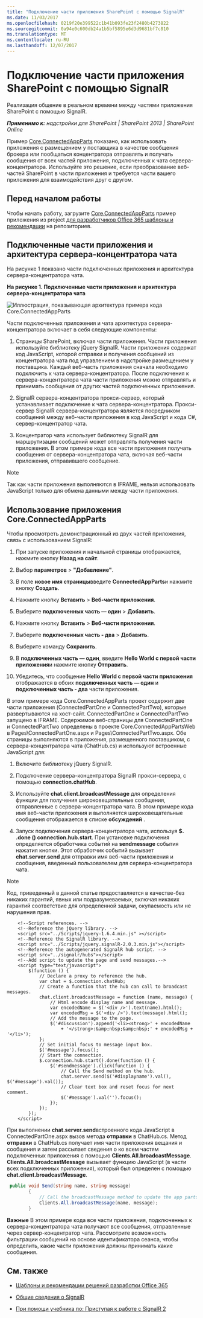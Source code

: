 ```yaml
---
title: "Подключение части приложения SharePoint с помощью SignalR"
ms.date: 11/03/2017
ms.openlocfilehash: 0219f20e399522c1b41b093fe23f2480b4273822
ms.sourcegitcommit: 0a94e0c600db24a1b5bf5895e6d3d9681bf7c810
ms.translationtype: MT
ms.contentlocale: ru-RU
ms.lasthandoff: 12/07/2017
---
```

# <a name="connect-sharepoint-app-parts-by-using-signalr"></a>Подключение части приложения SharePoint с помощью SignalR

Реализация общение в реальном времени между частями приложения SharePoint с помощью SignalR.

_**Применимо к:** надстройки для SharePoint | SharePoint 2013 | SharePoint Online_

Пример [Core.ConnectedAppParts](https://github.com/SharePoint/PnP/tree/master/Samples/Core.ConnectedAppParts) показано, как использовать приложения с размещением у поставщика в качестве сообщения брокера или пообщаться концентратора отправлять и получать сообщения от всех частей приложения, подключенных к чата сервера-концентратора. Используйте это решение, если преобразование веб-частей SharePoint в части приложения и требуется части вашего приложения для взаимодействия друг с другом.

## <a name="before-you-begin"></a>Перед началом работы
<a name="sectionSection0"> </a>

Чтобы начать работу, загрузите [Core.ConnectedAppParts](https://github.com/SharePoint/PnP/tree/master/Samples/Core.ConnectedAppParts) пример приложения из project [для разработчиков Office 365 шаблоны и рекомендации](https://github.com/SharePoint/PnP/tree/dev) на репозиториев.

## <a name="connected-app-parts-and-chat-hub-architecture"></a>Подключенные части приложения и архитектура сервера-концентратора чата
<a name="sectionSection1"> </a>

На рисунке 1 показано части подключенных приложения и архитектура сервера-концентратора чата.

**На рисунке 1. Подключенные части приложения и архитектура сервера-концентратора чата**

![Иллюстрация, показывающая архитектура примера кода Core.ConnectedAppParts](media/f835d4b8-a84e-4484-8fdf-370d9f308b53.png)

Части подключенных приложения и чата архитектура сервера-концентратора включает в себя следующие компоненты:

1. Страницы SharePoint, включая части приложения. Части приложения используйте библиотеку jQuery SignalR. Части приложения содержат код JavaScript, которой отправки и получения сообщений из концентратора чата под управлением в надстройке размещением у поставщика. Каждый веб-часть приложения сначала необходимо подключить к чата сервера-концентратора. После подключения к сервера-концентратора чата части приложения можно отправлять и принимать сообщения от других частей подключенных приложения.
    
2. SignalR сервера-концентратора прокси-сервер, который устанавливает подключение к чата сервера-концентратора. Прокси-сервер SignalR сервера-концентратора является посредником сообщений между веб-части приложения в код JavaScript и кода C#, сервер-концентратор чата.
    
3. Концентратор чата использует библиотеку SignalR для маршрутизации сообщений может отправлять получения части приложения. В этом примере кода все части приложения получать сообщения от сервера-концентратора чата, включая веб-части приложения, отправившего сообщение.
    
> [!NOTE] 
> Так как части приложения выполняются в IFRAME, нельзя использовать JavaScript только для обмена данными между части приложения. 

## <a name="use-the-coreconnectedappparts-app"></a>Использование приложения Core.ConnectedAppParts
<a name="sectionSection2"> </a>

Чтобы просмотреть демонстрационный из двух частей приложения, связь с использованием SignalR: 

1. При запуске приложения и начальной страницы отображается, нажмите кнопку **Назад на сайт**.
    
2. Выбор **параметров** > **"Добавление"**.
    
3. В поле **новое имя страницы**введите **ConnectedAppParts**и нажмите кнопку **Создать**.
    
4. Нажмите кнопку **Вставить** > **Веб-части приложения**.
    
5. Выберите **подключенных часть — один** > **Добавить**.
    
6. Нажмите кнопку **Вставить** > **Веб-части приложения**.
    
7. Выберите **подключенных часть - два** > **Добавить**.
    
8. Выберите команду **Сохранить**.
    
9. В **подключенных часть — один**, введите **Hello World с первой части приложения**и нажмите кнопку **Отправить**.
    
10. Убедитесь, что сообщение **Hello World с первой части приложения** отображается в обоих **подключенных часть — один** и **подключенных часть - два** части приложения.
    
В этом примере кода Core.ConnectedAppParts проект содержит две части приложения (ConnectedPartOne и ConnectedPartTwo), которые развертываются на хост-сайт. ConnectedPartOne и ConnectedPartTwo запущено в IFRAME. Содержимое веб-страницы для ConnectedPartOne и ConnectedPartTwo определены в проекте Core.ConnectedAppPartsWeb в Pages\ConnectedPartOne.aspx и Pages\ConnectedPartTwo.aspx. Обе страницы выполняются в приложения, размещенного поставщиком, с сервера-концентратора чата (ChatHub.cs) и используют встроенные JavaScript для:

1. Включите библиотеку jQuery SignalR.
    
2. Подключение сервера-концентратора SignalR прокси-сервера, с помощью **connection.chatHub**. 
    
3. Используйте **chat.client.broadcastMessage** для определения функции для получения широковещательные сообщения, отправленные с сервера-концентратора чата. В этом примере кода имя веб-части приложения и выполняется широковещательные сообщения отображается в списке **обсуждений** .
    
4. Запуск подключения сервера-концентратора чата, используя **$. .done () connection.hub.start**. При установке подключения определяется обработчика событий на **sendmessage** события нажатия кнопки. Этот обработчик событий вызывает **chat.server.send** для отправки имя веб-части приложения и сообщения, введенный пользователем для сервера-концентратора чата.

> [!NOTE] 
> Код, приведенный в данной статье предоставляется в качестве-без никаких гарантий, явных или подразумеваемых, включая никаких гарантий соответствие для определенной задачи, окупаемость или не нарушения прав.

```
    <!--Script references. -->
    <!--Reference the jQuery library. -->
    <script src="../Scripts/jquery-1.6.4.min.js" ></script>
    <!--Reference the SignalR library. -->
    <script src="../Scripts/jquery.signalR-2.0.3.min.js"></script>
    <!--Reference the autogenerated SignalR hub script. -->
    <script src="../signalr/hubs"></script>
    <!--Add script to update the page and send messages.--> 
    <script type="text/javascript">
        $(function () {
            // Declare a proxy to reference the hub. 
            var chat = $.connection.chatHub;
            // Create a function that the hub can call to broadcast messages.
            chat.client.broadcastMessage = function (name, message) {
                // Html encode display name and message. 
                var encodedName = $('<div />').text(name).html();
                var encodedMsg = $('<div />').text(message).html();
                // Add the message to the page. 
                $('#discussion').append('<li><strong>' + encodedName
                    + '</strong>:&amp;nbsp;&amp;nbsp;' + encodedMsg + '</li>');
            };
            // Set initial focus to message input box.  
            $('#message').focus();
            // Start the connection.
            $.connection.hub.start().done(function () {
                $('#sendmessage').click(function () {
                    // Call the Send method on the hub. 
                    chat.server.send($('#displayname').val(), $('#message').val());
                    // Clear text box and reset focus for next comment. 
                    $('#message').val('').focus();
                });
            });
        });
    </script>
```

При выполнении **chat.server.send**встроенного кода JavaScript в ConnectedPartOne.aspx вызов метода **отправки** в ChatHub.cs. Метод **отправки** в ChatHub.cs получает имя части приложения вещания и сообщения и затем рассылает сведения о ко всем частям подключенных приложения с помощью **Clients.All.broadcastMessage**.  **Clients.All.broadcastMessage** вызывает функцию JavaScript (в части всех подключенных приложения), который был определен с помощью **chat.client.broadcastMessage**.

```C#
 public void Send(string name, string message)
        {
            // Call the broadcastMessage method to update the app parts.
            Clients.All.broadcastMessage(name, message);
        }
```

**Важные**  В этом примере кода все части приложения, подключенных к сервера-концентратора чата получают все сообщения, отправленные через сервер-концентратор чата. Рассмотрите возможность фильтрации сообщений на основе идентификатора сеанса, чтобы определить, какие части приложения должны принимать какие сообщения.

## <a name="see-also"></a>См. также
<a name="bk_addresources"> </a>

-  [Шаблоны и рекомендации решений разработки Office 365](Office-365-development-patterns-and-practices-solution-guidance.md)
    
-  [Общие сведения о SignalR](http://www.asp.net/signalr/overview/getting-started/introduction-to-signalr)
    
-  [При помощи учебника по: Приступая к работе с SignalR 2](http://www.asp.net/signalr/overview/getting-started/tutorial-getting-started-with-signalr)
    
